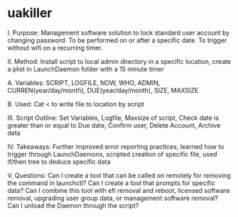 # uakiller
I. Purpose: Management software solution to lock standard user account by changing password. To be performed on or after a specific date. To trigger without wifi on a recurring timer.

II. Method: Install script to local admin directory in a specific location, create a plist in LaunchDaemon folder with a 15 minute timer

A. Variables: SCRIPT, LOGFILE, NOW, WHO, ADMIN, CURREN(year/day/month), DUE(year/day/month), SIZE, MAXSIZE

B. Used: Cat <<eof> to write file to location by script
  
III. Script Outline: Set Variables, Logfile, Maxsize of script, Check date is greater than or equal to Due date, Confirm user, Delete Account, Archive data

IV. Takeaways: Further improved error reporting practices, learned how to trigger through LaunchDaemons, scripted creation of specific file, used if/then tree to deduce specific data

V. Questions: Can I create a tool that can be called on remotely for removing the command in launchctl? Can I create a tool that prompts for specific data? Can I combine this tool with efi removal and reboot, licensed software removal, upgrading user group data, or management software removal? Can I unload the Daemon through the script?
